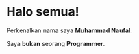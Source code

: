 # Halo semua! 

Perkenalkan nama saya **Muhammad Naufal**.<br>

Saya **bukan** seorang **Programmer**.<br>
